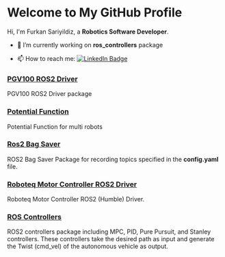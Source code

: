 # Welcome to My GitHub Profile

Hi, I'm Furkan Sariyildiz, a **Robotics Software Developer**. 

- 🌱 I’m currently working on **ros_controllers** package

- 📫 How to reach me: [![LinkedIn Badge](https://img.shields.io/badge/LinkedIn-Profile-informational?style=flat&logo=linkedin&logoColor=white&color=0D76A8)](https://www.linkedin.com/in/furkan-sariyildiz/)

### [PGV100 ROS2 Driver](https://github.com/furkansariyildiz/pgv100-ros2)
PGV100 ROS2 Driver package

### [Potential Function](https://github.com/furkansariyildiz/potential_function)
Potential Function for multi robots

### [Ros2 Bag Saver](https://github.com/furkansariyildiz/ros2-bag-save)
ROS2 Bag Saver Package for recording topics specified in the **config.yaml** file.

### [Roboteq Motor Controller ROS2 Driver](https://github.com/furkansariyildiz/roboteq_motor_controller_driver)
Roboteq Motor Controller ROS2 (Humble) Driver. 

### [ROS Controllers](https://github.com/furkansariyildiz/ros_controllers)
ROS2 controllers package including MPC, PID, Pure Pursuit, and Stanley controllers. These controllers take the desired path as input and generate the Twist (cmd_vel) of the autonomous vehicle as output. 